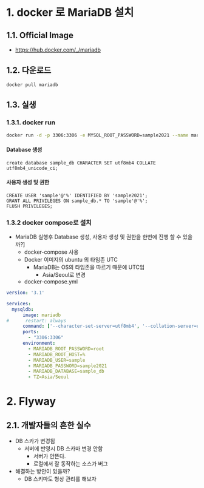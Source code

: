 # 1. docker 로 MariaDB 설치
## 1.1.  Official Image
* https://hub.docker.com/_/mariadb
## 1.2. 다운로드
```
docker pull mariadb
```
## 1.3. 실생
### 1.3.1. docker run
~~~Bash
docker run -d -p 3306:3306 -e MYSQL_ROOT_PASSWORD=sample2021 --name mariadb mariadb
~~~

#### Database 생성
~~~mariadb
create database sample_db CHARACTER SET utf8mb4 COLLATE utf8mb4_unicode_ci;
~~~

#### 사용자 생성 및 권한
~~~mariadb
CREATE USER 'sample'@'%' IDENTIFIED BY 'sample2021';
GRANT ALL PRIVILEGES ON sample_db.* TO 'sample'@'%';
FLUSH PRIVILEGES;
~~~

### 1.3.2 docker compose로 설치
* MariaDB 실행후 Database 생성, 사용자 생성 및 권한을 한번에 진행 할 수 있을까?]
    * docker-compose 사용
    * Docker 이미지의 ubuntu 의 타임존 UTC
        * MariaDB는 OS의 타임존을 따르기 때문에 UTC임
            * Asia/Seoul로 변경
    *  docker-compose.yml
```yaml
version: '3.1'

services:
  mysqldb:
      image: mariadb
#      restart: always
      command: ['--character-set-server=utf8mb4', '--collation-server=utf8mb4_unicode_ci']
      ports:
        - "3306:3306"
      environment:
        - MARIADB_ROOT_PASSWORD=root
        - MARIADB_ROOT_HOST=%
        - MARIADB_USER=sample
        - MARIADB_PASSWORD=sample2021
        - MARIADB_DATABASE=sample_db
        - TZ=Asia/Seoul
```

# 2. Flyway
## 2.1. 개발자들의 흔한 실수
* DB 스카가 변경됨
    * 서버에 반영시 DB 스카마 변경 안함
        * 서버가 안뜬다.
        * 로컬에서 잘 동작하는 소스가 버그
* 해결하는 방안이 있을까?
    * DB 스키마도 형상 관리를 해보자

  
  
